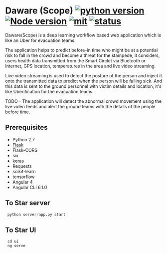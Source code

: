 # Daware (Scope) [![python version](https://img.shields.io/badge/python-v2.7.12-yellowgreen.svg)](https://www.python.org/download/releases/2.7/) [![Node version](https://img.shields.io/badge/npm-v5.6.0-green.svg)](http://nodejs.org/download/) [![mit](https://img.shields.io/npm/l/express.svg?style=plastic)](https://opensource.org/licenses/MIT) [![status](https://img.shields.io/badge/status-proof%20of%20concept-lightgrey.svg)]()

Daware(Scope) is a deep learning workflow based web application which is like an Uber for evacuation teams.

The application helps to predict before-in time who might be at a potential risk to fall in the crowd and become a threat for the stampede, it considers, users health data transmitted from the Smart Circlet via Bluetooth or Internet, GPS location, temperatures in the area and live video streaming.

Live video streaming is used to detect the posture of the person and inject it onto the transmitted data to predict when the person will be falling sick. And this data is sent to the ground personnel with victim details and location, it's like Uberification for the evacuation teams.

TODO - The application will detect the abnormal crowd movement using the live video feeds and alert the ground teams with the details of the people before time.

## Prerequisites
 * Python 2.7
 * [Flask](https://www.python.org/download/releases/2.7/)
 * Flask-CORS
 * six
 * keras
 * Requests
 * scikit-learn
 * tensorflow
 * Angular 4
 * Angular CLI 6.1.0

 ## To Star server

 ```python
  python server/app.py start
 ```

  ## To Star UI

 ```Angular
  cd ui
  ng serve
 ```
